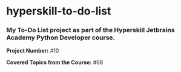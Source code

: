 # hyperskill-to-do-list
### My To-Do List project as part of the Hyperskill Jetbrains Academy Python Developer course.

**Project Number:** #10

**Covered Topics from the Course:** #68
